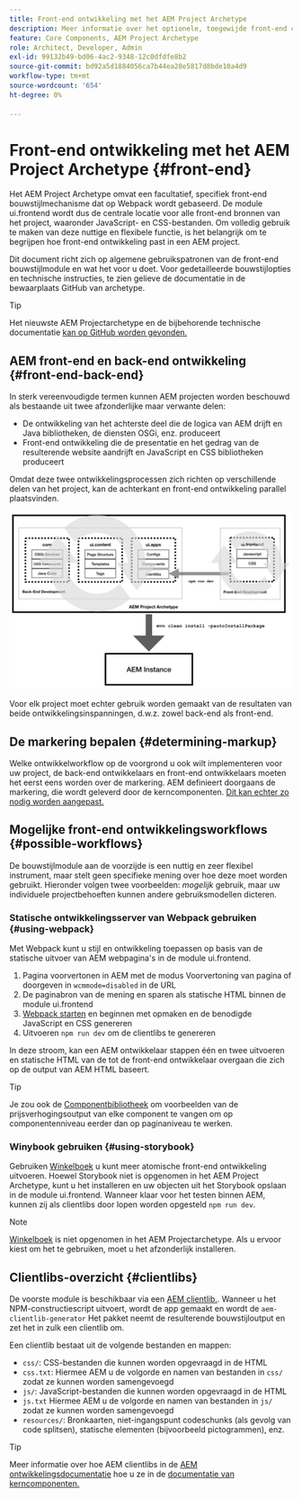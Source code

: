 ```yaml
---
title: Front-end ontwikkeling met het AEM Project Archetype
description: Meer informatie over het optionele, toegewijde front-end constructiemechanisme van de AEM Project Archetype op basis van Webpack.
feature: Core Components, AEM Project Archetype
role: Architect, Developer, Admin
exl-id: 99132b49-bd06-4ac2-9348-12c0dfdfe8b2
source-git-commit: bd92a5d1884056ca7b44ea28e5817d8bde10a4d9
workflow-type: tm+mt
source-wordcount: '654'
ht-degree: 0%

---
```



# Front-end ontwikkeling met het AEM Project Archetype {#front-end}

Het AEM Project Archetype omvat een facultatief, specifiek front-end bouwstijlmechanisme dat op Webpack wordt gebaseerd. De module ui.frontend wordt dus de centrale locatie voor alle front-end bronnen van het project, waaronder JavaScript- en CSS-bestanden. Om volledig gebruik te maken van deze nuttige en flexibele functie, is het belangrijk om te begrijpen hoe front-end ontwikkeling past in een AEM project.

Dit document richt zich op algemene gebruikspatronen van de front-end bouwstijlmodule en wat het voor u doet. Voor gedetailleerde bouwstijlopties en technische instructies, te zien gelieve de documentatie in de bewaarplaats GitHub van archetype.

>[!TIP]
>
>Het nieuwste AEM Projectarchetype en de bijbehorende technische documentatie [kan op GitHub worden gevonden.](https://github.com/adobe/aem-project-archetype)

## AEM front-end en back-end ontwikkeling {#front-end-back-end}

In sterk vereenvoudigde termen kunnen AEM projecten worden beschouwd als bestaande uit twee afzonderlijke maar verwante delen:

* De ontwikkeling van het achterste deel die de logica van AEM drijft en Java bibliotheken, de diensten OSGi, enz. produceert
* Front-end ontwikkeling die de presentatie en het gedrag van de resulterende website aandrijft en JavaScript en CSS bibliotheken produceert

Omdat deze twee ontwikkelingsprocessen zich richten op verschillende delen van het project, kan de achterkant en front-end ontwikkeling parallel plaatsvinden.

![front end workflowdiagram](/help/assets/front-end-flow.png)

Voor elk project moet echter gebruik worden gemaakt van de resultaten van beide ontwikkelingsinspanningen, d.w.z. zowel back-end als front-end.

## De markering bepalen {#determining-markup}

Welke ontwikkelworkflow op de voorgrond u ook wilt implementeren voor uw project, de back-end ontwikkelaars en front-end ontwikkelaars moeten het eerst eens worden over de markering. AEM definieert doorgaans de markering, die wordt geleverd door de kerncomponenten. [Dit kan echter zo nodig worden aangepast.](/help/developing/customizing.md#customizing-the-markup)

## Mogelijke front-end ontwikkelingsworkflows {#possible-workflows}

De bouwstijlmodule aan de voorzijde is een nuttig en zeer flexibel instrument, maar stelt geen specifieke mening over hoe deze moet worden gebruikt. Hieronder volgen twee voorbeelden: *mogelijk* gebruik, maar uw individuele projectbehoeften kunnen andere gebruiksmodellen dicteren.

### Statische ontwikkelingsserver van Webpack gebruiken {#using-webpack}

Met Webpack kunt u stijl en ontwikkeling toepassen op basis van de statische uitvoer van AEM webpagina&#39;s in de module ui.frontend.

1. Pagina voorvertonen in AEM met de modus Voorvertoning van pagina of doorgeven in `wcmmode=disabled` in de URL
1. De paginabron van de mening en sparen als statische HTML binnen de module ui.frontend
1. [Webpack starten](#webpack-dev-server) en beginnen met opmaken en de benodigde JavaScript en CSS genereren
1. Uitvoeren `npm run dev` om de clientlibs te genereren

In deze stroom, kan een AEM ontwikkelaar stappen één en twee uitvoeren en statische HTML van de tot de front-end ontwikkelaar overgaan die zich op de output van AEM HTML baseert.

>[!TIP]
>
>Je zou ook de [Componentbibliotheek](https://adobe.com/go/aem_cmp_library) om voorbeelden van de prijsverhogingsoutput van elke component te vangen om op componentenniveau eerder dan op paginaniveau te werken.

### Winybook gebruiken {#using-storybook}

Gebruiken [Winkelboek](https://storybook.js.org) u kunt meer atomische front-end ontwikkeling uitvoeren. Hoewel Storybook niet is opgenomen in het AEM Project Archetype, kunt u het installeren en uw objecten uit het Storybook opslaan in de module ui.frontend. Wanneer klaar voor het testen binnen AEM, kunnen zij als clientlibs door lopen worden opgesteld `npm run dev`.

>[!NOTE]
>
>[Winkelboek](https://storybook.js.org) is niet opgenomen in het AEM Projectarchetype. Als u ervoor kiest om het te gebruiken, moet u het afzonderlijk installeren.

## Clientlibs-overzicht {#clientlibs}

De voorste module is beschikbaar via een [AEM clientlib.](https://experienceleague.adobe.com/docs/experience-manager-cloud-service/implementing/developing/full-stack/clientlibs.html). Wanneer u het NPM-constructiescript uitvoert, wordt de app gemaakt en wordt de `aem-clientlib-generator` Het pakket neemt de resulterende bouwstijloutput en zet het in zulk een clientlib om.

Een clientlib bestaat uit de volgende bestanden en mappen:

* `css/`: CSS-bestanden die kunnen worden opgevraagd in de HTML
* `css.txt`: Hiermee AEM u de volgorde en namen van bestanden in `css/` zodat ze kunnen worden samengevoegd
* `js/`: JavaScript-bestanden die kunnen worden opgevraagd in de HTML
* `js.txt` Hiermee AEM u de volgorde en namen van bestanden in `js/` zodat ze kunnen worden samengevoegd
* `resources/`: Bronkaarten, niet-ingangspunt codeschunks (als gevolg van code splitsen), statische elementen (bijvoorbeeld pictogrammen), enz.

>[!TIP]
>
>Meer informatie over hoe AEM clientlibs in de [AEM ontwikkelingsdocumentatie](https://experienceleague.adobe.com/docs/experience-manager-cloud-service/implementing/developing/full-stack/clientlibs.html) hoe u ze in de [documentatie van kerncomponenten.](/help/developing/including-clientlibs.md)
